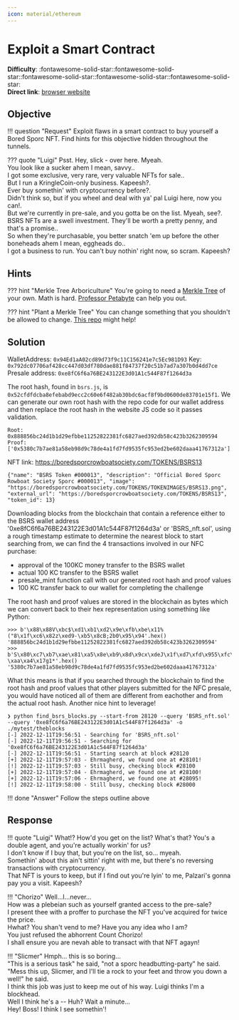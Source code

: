 ```yaml
---
icon: material/ethereum
---
```


# Exploit a Smart Contract

**Difficulty**: :fontawesome-solid-star::fontawesome-solid-star::fontawesome-solid-star::fontawesome-solid-star::fontawesome-solid-star:<br/>
**Direct link**: [browser website](https://prod-blockbrowser.kringle.co.in/?&challenge=browser&id=0676f68c-a2fb-42b6-b67a-9584ec2245f3)


## Objective

!!! question "Request"
    Exploit flaws in a smart contract to buy yourself a Bored Sporc NFT. Find hints for this objective hidden throughout the tunnels.

??? quote "Luigi"
    Psst. Hey, slick - over here. Myeah.<br/>
    You look like a sucker ahem I mean, savvy..<br/>
    I got some exclusive, very rare, very valuable NFTs for sale..<br/>
    But I run a KringleCoin-only business. Kapeesh?.<br/>
    Ever buy somethin' with cryptocurrency before?.<br/>
    Didn't think so, but if you wheel and deal with ya' pal Luigi here, now you can!.<br/>
    But we're currently in pre-sale, and you gotta be on the list. Myeah, see?.<br/>
    BSRS NFTs are a swell investment. They'll be worth a pretty penny, and that's a promise..<br/>
    So when they're purchasable, you better snatch 'em up before the other boneheads ahem I mean, eggheads do..<br/>
    I got a business to run. You can't buy nothin' right now, so scram. Kapeesh?


## Hints

??? hint "Merkle Tree Arboriculture"
    You're going to need a [Merkle Tree](https://decentralizedthoughts.github.io/2020-12-22-what-is-a-merkle-tree/) of your own. Math is hard. [Professor Petabyte](https://youtu.be/Qt_RWBq63S8) can help you out.

??? hint "Plant a Merkle Tree"
    You can change something that you shouldn't be allowed to change. [This repo](https://github.com/QPetabyte/Merkle_Trees) might help!


## Solution

WalletAddress: `0x94Ed1aA02cd89d73f9c11C156241e7c5Ec981D93`
Key: `0x792dc07706af428cc447d03df780dae881f84737f20c51b7ad7a307b0d4dd7ce`
Presale address: `0xe8fC6f6a76BE243122E3d01A1c544F87f1264d3a`

The root hash, found in `bsrs.js`, is `0x52cfdfdcba8efebabd9ecc2c60e6f482ab30bdc6acf8f9bd0600de83701e15f1`. We can generate our own root hash with the repo code for our wallet address and then replace the root hash in the website JS code so it passes validation.

```
Root: 0x888856bc24d1b1d29efbbe11252822381fc6827aed392db58c423b3262309594
Proof: ['0x5380c7b7ae81a58eb98d9c78de4a1fd7fd9535fc953ed2be602daaa41767312a']
```

NFT link: https://boredsporcrowboatsociety.com/TOKENS/BSRS13
```
{"name": "BSRS Token #000013", "description": "Official Bored Sporc Rowboat Society Sporc #000013", "image": "https://boredsporcrowboatsociety.com/TOKENS/TOKENIMAGES/BSRS13.png", "external_url": "https://boredsporcrowboatsociety.com/TOKENS/BSRS13", "token_id": 13}
```

Downloading blocks from the blockchain that contain a reference either to the BSRS wallet address '0xe8fC6f6a76BE243122E3d01A1c544F87f1264d3a' or 'BSRS_nft.sol', using a rough timestamp estimate to determine the nearest block to start searching from, we can find the 4 transactions involved in our NFC purchase:

- approval of the 100KC money transfer to the BSRS wallet
- actual 100 KC transfer to the BSRS wallet
- presale_mint function call with our generated root hash and proof values
- 100 KC transfer back to our wallet for completing the challenge

The root hash and proof values are stored in the blockchain as bytes which we can convert back to their hex representation using something like Python:

```
>>> b'\x88\x88V\xbc$\xd1\xb1\xd2\x9e\xfb\xbe\x11%("8\x1f\xc6\x82z\xed9-\xb5\x8cB;2b0\x95\x94'.hex()
'888856bc24d1b1d29efbbe11252822381fc6827aed392db58c423b3262309594'
>>> b'S\x80\xc7\xb7\xae\x81\xa5\x8e\xb9\x8d\x9cx\xdeJ\x1f\xd7\xfd\x955\xfc\x95>\xd2\xbe`-\xaa\xa4\x17g1*'.hex()
'5380c7b7ae81a58eb98d9c78de4a1fd7fd9535fc953ed2be602daaa41767312a'
```

What this means is that if you searched through the blockchain to find the root hash and proof values that other players submitted for the NFC presale, you would have noticed all of them are different from eachother and from the actual root hash. Another nice hint to leverage!

```shell
❯ python find_bsrs_blocks.py --start-from 28120 --query 'BSRS_nft.sol' --query '0xe8fC6f6a76BE243122E3d01A1c544F87f1264d3a' -o ./mytest/theblocks
[-] 2022-12-11T19:56:51 - Searching for 'BSRS_nft.sol'
[-] 2022-12-11T19:56:51 - Searching for '0xe8fC6f6a76BE243122E3d01A1c544F87f1264d3a'
[-] 2022-12-11T19:56:51 - Starting search at block #28120
[+] 2022-12-11T19:57:03 - Ehrmagherd, we found one at #28101!
[!] 2022-12-11T19:57:03 - Still busy, checking block #28100
[+] 2022-12-11T19:57:04 - Ehrmagherd, we found one at #28100!
[+] 2022-12-11T19:57:06 - Ehrmagherd, we found one at #28095!
[!] 2022-12-11T19:58:00 - Still busy, checking block #28000
```


!!! done "Answer"
    Follow the steps outline above


## Response

!!! quote "Luigi"
    What!? How'd you get on the list? What's that? You's a double agent, and you're actually workin' for us?<br/>
    I don't know if I buy that, but you're on the list, so... myeah.<br/>
    Somethin' about this ain't sittin' right with me, but there's no reversing transactions with cryptocurrency.<br/>
    That NFT is yours to keep, but if I find out you're lyin' to me, Palzari's gonna pay you a visit. Kapeesh?

!!! "Chorizo"
    Well...I...never...<br/>
    How was a plebeian such as yourself granted access to the pre-sale?<br/>
    I present thee with a proffer to purchase the NFT you've acquired for twice the price.<br/>
    Hwhat? You shan't vend to me? Have you any idea who I am?<br/>
    You just refused the abhorrent Count Chorizo!<br/>
    I shall ensure you are nevah able to transact with that NFT agayn!

!!! "Slicmer"
    Hmph... this is so boring...<br/>
    "This is a serious task" he said, "not a sporc headbutting-party" he said.<br/>
    "Mess this up, Slicmer, and I'll tie a rock to your feet and throw you down a well!" he said.<br/>
    I think this job was just to keep me out of his way. Luigi thinks I'm a blockhead.<br/>
    Well I think he's a -- Huh? Wait a minute...<br/>
    Hey! Boss! I think I see somethin'!
